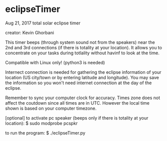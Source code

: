 # eclipseTimer
Aug 21, 2017 total solar eclipse timer

creator: Kevin Ghorbani

This timer beeps (through system sound not from the speakers) near the 2nd and 3rd connections (if there is totality at your location). It allows you to concentrate on your tasks during totlality without havinf to look at the time.

Compatible with Linux only! (python3 is needed)

Internect connection is needed for gathering the eclipse information of your location (US city/town or by entering latitude and longitude). You may save the information so you won't need internet connection at the day of the eclipse.

Remember to sync your computer clock for accuracy. Times zone does not affect the coutdown since all times are in UTC. However the local time shown is based on your computer timezone.

[optional] to activate pc speaker (beeps only if there is totality at your location):
$ sudo modprobe pcspkr

to run the program:
$ ./eclipseTimer.py
